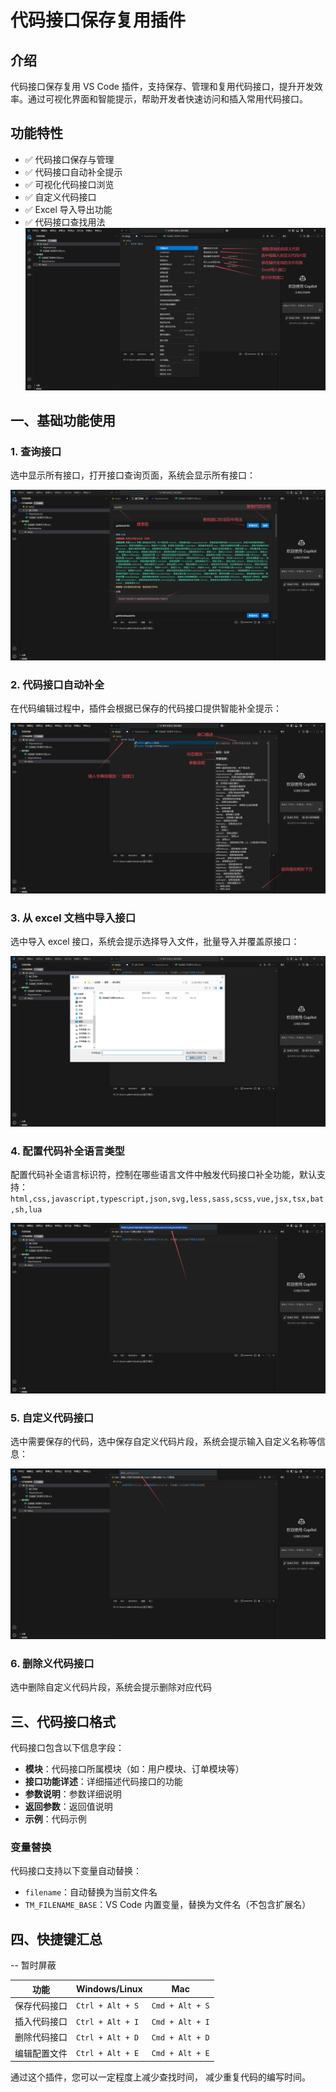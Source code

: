 # 代码接口保存复用插件

## 介绍

代码接口保存复用 VS Code 插件，支持保存、管理和复用代码接口，提升开发效率。通过可视化界面和智能提示，帮助开发者快速访问和插入常用代码接口。

## 功能特性

- ✅ 代码接口保存与管理
- ✅ 代码接口自动补全提示
- ✅ 可视化代码接口浏览
- ✅ 自定义代码接口
- ✅ Excel 导入导出功能
- ✅ 代码接口查找用法
  ![操作选项](images/README/QQ20250902-152946.png)

## 一、基础功能使用

### 1. 查询接口

选中显示所有接口，打开接口查询页面，系统会显示所有接口：

![接口查询](images/README/QQ20250902-153200.png)

### 2. 代码接口自动补全

在代码编辑过程中，插件会根据已保存的代码接口提供智能补全提示：

![代码提示](images/README/QQ20250902-152743.png)

### 3. 从 excel 文档中导入接口

选中导入 excel 接口，系统会提示选择导入文件，批量导入并覆盖原接口：

![接口导入](images/README/image.png)

### 4. 配置代码补全语言类型

配置代码补全语言标识符，控制在哪些语言文件中触发代码接口补全功能，默认支持：
`html,css,javascript,typescript,json,svg,less,sass,scss,vue,jsx,tsx,bat,sh,lua`

![配置语言](images/README/image1.png)

### 5. 自定义代码接口

选中需要保存的代码，选中保存自定义代码片段，系统会提示输入自定义名称等信息：

![代码提示](images/README/image2.png)

### 6. 删除义代码接口

选中删除自定义代码片段，系统会提示删除对应代码

## 三、代码接口格式

代码接口包含以下信息字段：

- **模块**：代码接口所属模块（如：用户模块、订单模块等）
- **接口功能详述**：详细描述代码接口的功能
- **参数说明**：参数详细说明
- **返回参数**：返回值说明
- **示例**：代码示例

### 变量替换

代码接口支持以下变量自动替换：

- `filename`：自动替换为当前文件名
- `TM_FILENAME_BASE`：VS Code 内置变量，替换为文件名（不包含扩展名）

## 四、快捷键汇总

-- 暂时屏蔽

| 功能         | Windows/Linux    | Mac             |
| ------------ | ---------------- | --------------- |
| 保存代码接口 | `Ctrl + Alt + S` | `Cmd + Alt + S` |
| 插入代码接口 | `Ctrl + Alt + I` | `Cmd + Alt + I` |
| 删除代码接口 | `Ctrl + Alt + D` | `Cmd + Alt + D` |
| 编辑配置文件 | `Ctrl + Alt + E` | `Cmd + Alt + E` |

通过这个插件，您可以一定程度上减少查找时间， 减少重复代码的编写时间。
